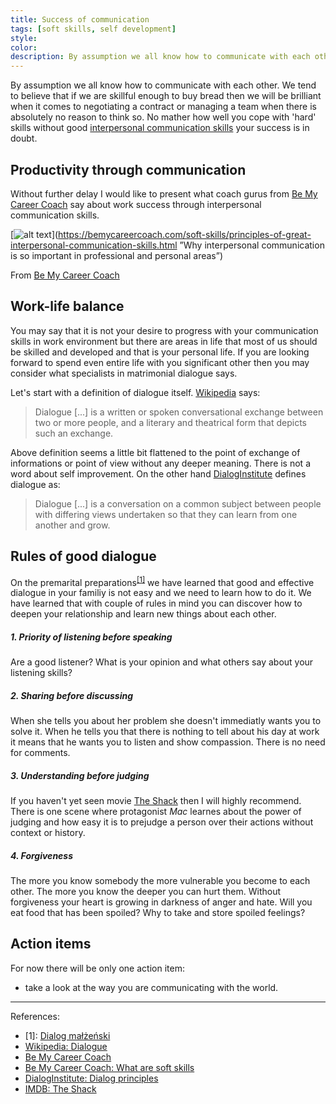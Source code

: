 ```yaml
---
title: Success of communication
tags: [soft skills, self development]
style:
color:
description: By assumption we all know how to communicate with each other. We tend to believe that if we are skillful enough to buy bread then we will be brilliant when it comes to negotiating a contract or managing a team when there is absolutely no reason to think so.
---
```


By assumption we all know how to communicate with each other. We tend to believe that if we are skillful enough to buy bread then we will be brilliant when it comes to negotiating a contract or managing a team when there is absolutely no reason to think so. No mather how well you cope with 'hard' skills without good [interpersonal communication skills](https://bemycareercoach.com/softskills/what-are-soft-skills) your success is in doubt.

## Productivity through communication

Without further delay I would like to present what coach gurus from [Be My Career Coach](https://bemycareercoach.com/) say about work success through interpersonal communication skills.

[![alt text](https://bemycareercoach.com/wp-content/uploads/interpersonal-communication-soft-skills-infographic.jpg)](https://bemycareercoach.com/soft-skills/principles-of-great-interpersonal-communication-skills.html ”Why interpersonal communication is so important in professional and personal areas”)

From [Be My Career Coach](https://bemycareercoach.com/)

## Work-life balance

You may say that it is not your desire to progress with your communication skills in work environment but there are areas in life that most of us should be skilled and developed and that is your personal life. If you are looking forward to spend even entire life with you significant other then you may consider what specialists in matrimonial dialogue says.

Let's start with a definition of dialogue itself. [Wikipedia](https://en.wikipedia.org/wiki/Dialogue) says:

> Dialogue [...] is a written or spoken conversational exchange between two or more people, and a literary and theatrical form that depicts such an exchange.

Above definition seems a little bit flattened to the point of exchange of informations or point of view without any deeper meaning. There is not a word about self improvement. On the other hand [DialogInstitute](https://dialogueinstitute.org/dialogue-principles) defines dialogue as:

> Dialogue [...] is a conversation on a common subject between people with differing views undertaken so that they can learn from one another and grow.

## Rules of good dialogue

On the premarital preparations<sup>[[1]](#dialogMalzenski)</sup> we have learned that good and effective dialogue in your familiy is not easy and we need to learn how to do it. We have learned that with couple of rules in mind you can discover how to deepen your relationship and learn new things about each other.

##### 1. Priority of listening before speaking

Are a good listener? What is your opinion and what others say about your listening skills?

##### 2. Sharing before discussing

When she tells you about her problem she doesn't immediatly wants you to solve it. When he tells you that there is nothing to tell about his day at work it means that he wants you to listen and show compassion. There is no need for comments.

##### 3. Understanding before judging

If you haven't yet seen movie [The Shack](https://www.imdb.com/title/tt2872518/) then I will highly recommend. There is one scene where protagonist *Mac* learnes about the power of judging and how easy it is to prejudge a person over their actions without context or history.

##### 4. Forgiveness

The more you know somebody the more vulnerable you become to each other. The more you know the deeper you can hurt them. Without forgiveness your heart is growing in darkness of anger and hate. Will you eat food that has been spoiled? Why to take and store spoiled feelings?

## Action items

For now there will be only one action item:
- take a look at the way you are communicating with the world.

---
References:
- <a name="dialogMalzenski">[1]</a>: [Dialog małżeński](http://www.diecezjameath.pl/pliki/Dialog%20malzenski.ppt)
- [Wikipedia: Dialogue](https://en.wikipedia.org/wiki/Dialogue)
- [Be My Career Coach](https://bemycareercoach.com/”)
- [Be My Career Coach: What are soft skills](https://bemycareercoach.com/softskills/what-are-soft-skills)
- [DialogInstitute: Dialog principles](https://dialogueinstitute.org/dialogue-principles)
- [IMDB: The Shack](https://www.imdb.com/title/tt2872518/)